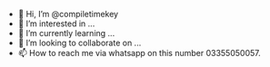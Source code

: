 - 👋 Hi, I’m @compiletimekey
- 👀 I’m interested in ...
- 🌱 I’m currently learning ...
- 💞️ I’m looking to collaborate on ...
- 📫 How to reach me via whatsapp on this number 03355050057.

<!---
compiletimekey/compiletimekey is a ✨ special ✨ repository because its `README.md` (this file) appears on your GitHub profile.
You can click the Preview link to take a look at your changes.
--->
